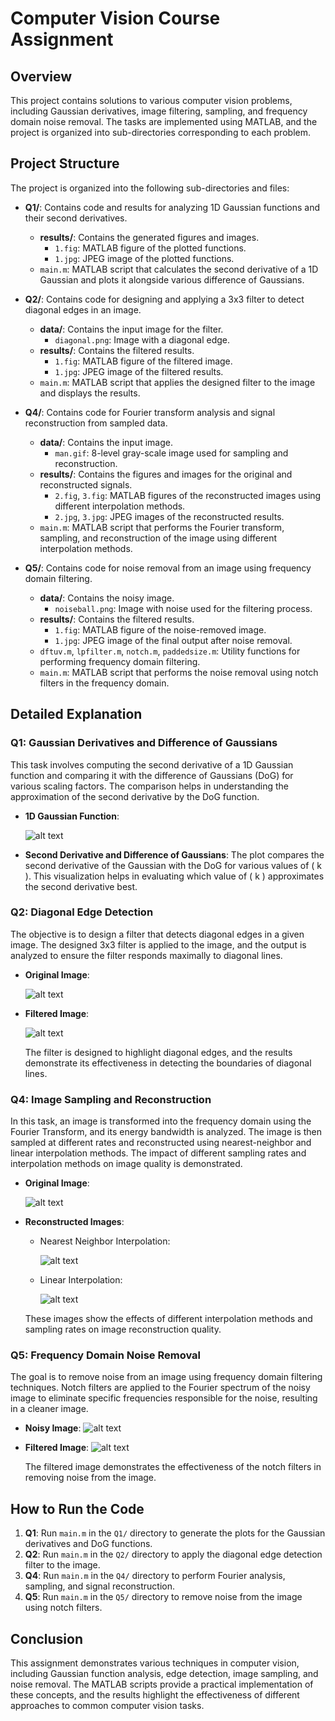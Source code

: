 # Computer Vision Course Assignment

## Overview

This project contains solutions to various computer vision problems, including Gaussian derivatives, image filtering, sampling, and frequency domain noise removal. The tasks are implemented using MATLAB, and the project is organized into sub-directories corresponding to each problem.

## Project Structure

The project is organized into the following sub-directories and files:

- **Q1/**: Contains code and results for analyzing 1D Gaussian functions and their second derivatives.
  - **results/**: Contains the generated figures and images.
    - `1.fig`: MATLAB figure of the plotted functions.
    - `1.jpg`: JPEG image of the plotted functions.
  - `main.m`: MATLAB script that calculates the second derivative of a 1D Gaussian and plots it alongside various difference of Gaussians.

- **Q2/**: Contains code for designing and applying a 3x3 filter to detect diagonal edges in an image.
  - **data/**: Contains the input image for the filter.
    - `diagonal.png`: Image with a diagonal edge.
  - **results/**: Contains the filtered results.
    - `1.fig`: MATLAB figure of the filtered image.
    - `1.jpg`: JPEG image of the filtered results.
  - `main.m`: MATLAB script that applies the designed filter to the image and displays the results.

- **Q4/**: Contains code for Fourier transform analysis and signal reconstruction from sampled data.
  - **data/**: Contains the input image.
    - `man.gif`: 8-level gray-scale image used for sampling and reconstruction.
  - **results/**: Contains the figures and images for the original and reconstructed signals.
    - `2.fig`, `3.fig`: MATLAB figures of the reconstructed images using different interpolation methods.
    - `2.jpg`, `3.jpg`: JPEG images of the reconstructed results.
  - `main.m`: MATLAB script that performs the Fourier transform, sampling, and reconstruction of the image using different interpolation methods.

- **Q5/**: Contains code for noise removal from an image using frequency domain filtering.
  - **data/**: Contains the noisy image.
    - `noiseball.png`: Image with noise used for the filtering process.
  - **results/**: Contains the filtered results.
    - `1.fig`: MATLAB figure of the noise-removed image.
    - `1.jpg`: JPEG image of the final output after noise removal.
  - `dftuv.m`, `lpfilter.m`, `notch.m`, `paddedsize.m`: Utility functions for performing frequency domain filtering.
  - `main.m`: MATLAB script that performs the noise removal using notch filters in the frequency domain.

## Detailed Explanation

### Q1: Gaussian Derivatives and Difference of Gaussians

This task involves computing the second derivative of a 1D Gaussian function and comparing it with the difference of Gaussians (DoG) for various scaling factors. The comparison helps in understanding the approximation of the second derivative by the DoG function.

- **1D Gaussian Function**:

  ![alt text](https://github.com/HosseinRezaei951/Computer_Vision_Course/blob/main/Exercises/Q1/results/1.jpg)

- **Second Derivative and Difference of Gaussians**:
  The plot compares the second derivative of the Gaussian with the DoG for various values of \( k \). This visualization helps in evaluating which value of \( k \) approximates the second derivative best.

### Q2: Diagonal Edge Detection

The objective is to design a filter that detects diagonal edges in a given image. The designed 3x3 filter is applied to the image, and the output is analyzed to ensure the filter responds maximally to diagonal lines.

- **Original Image**:

  ![alt text](https://github.com/HosseinRezaei951/Computer_Vision_Course/blob/main/Exercises/Q2/data/diagonal.png)

- **Filtered Image**:

  ![alt text](https://github.com/HosseinRezaei951/Computer_Vision_Course/blob/main/Exercises/Q2/results/1.jpg)
  
  The filter is designed to highlight diagonal edges, and the results demonstrate its effectiveness in detecting the boundaries of diagonal lines.

### Q4: Image Sampling and Reconstruction

In this task, an image is transformed into the frequency domain using the Fourier Transform, and its energy bandwidth is analyzed. The image is then sampled at different rates and reconstructed using nearest-neighbor and linear interpolation methods. The impact of different sampling rates and interpolation methods on image quality is demonstrated.

- **Original Image**:

  ![alt text](https://github.com/HosseinRezaei951/Computer_Vision_Course/blob/main/Exercises/Q4/results/2.jpg)

- **Reconstructed Images**:
  - Nearest Neighbor Interpolation:

    ![alt text](https://github.com/HosseinRezaei951/Computer_Vision_Course/blob/main/Exercises/Q4/results/2.jpg)

  - Linear Interpolation:

    ![alt text](https://github.com/HosseinRezaei951/Computer_Vision_Course/blob/main/Exercises/Q4/results/3.jpg)
    
  These images show the effects of different interpolation methods and sampling rates on image reconstruction quality.

### Q5: Frequency Domain Noise Removal

The goal is to remove noise from an image using frequency domain filtering techniques. Notch filters are applied to the Fourier spectrum of the noisy image to eliminate specific frequencies responsible for the noise, resulting in a cleaner image.

- **Noisy Image**:
  ![alt text](https://github.com/HosseinRezaei951/Computer_Vision_Course/blob/main/Exercises/Q5/data/noiseball.png)

- **Filtered Image**:
  ![alt text](https://github.com/HosseinRezaei951/Computer_Vision_Course/blob/main/Exercises/Q5/results/1.jpg)

  The filtered image demonstrates the effectiveness of the notch filters in removing noise from the image.

## How to Run the Code

1. **Q1**: Run `main.m` in the `Q1/` directory to generate the plots for the Gaussian derivatives and DoG functions.
2. **Q2**: Run `main.m` in the `Q2/` directory to apply the diagonal edge detection filter to the image.
3. **Q4**: Run `main.m` in the `Q4/` directory to perform Fourier analysis, sampling, and signal reconstruction.
4. **Q5**: Run `main.m` in the `Q5/` directory to remove noise from the image using notch filters.

## Conclusion

This assignment demonstrates various techniques in computer vision, including Gaussian function analysis, edge detection, image sampling, and noise removal. The MATLAB scripts provide a practical implementation of these concepts, and the results highlight the effectiveness of different approaches to common computer vision tasks.
